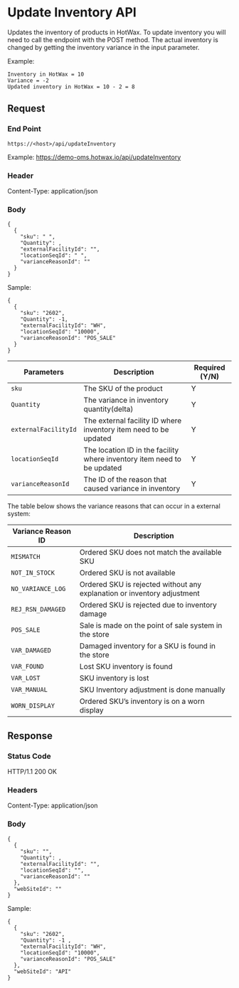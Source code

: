 # Update Inventory API

Updates the inventory of products in HotWax. To update inventory you will need to call the endpoint with the POST method. The actual inventory is changed by getting the inventory variance in the input parameter.

Example: 

```
Inventory in HotWax = 10
Variance = -2
Updated inventory in HotWax = 10 - 2 = 8
```

## Request

### End Point
`https://<host>/api/updateInventory`

Example: https://demo-oms.hotwax.io/api/updateInventory

### Header
Content-Type: application/json


### Body
```
{
  {
    "sku": " ",
    "Quantity": ,
    "externalFacilityId": "",
    "locationSeqId": " ",
    "varianceReasonId": ""
  }
}
```
Sample: 
```
{
  {
    "sku": "2602",
    "Quantity": -1,
    "externalFacilityId": "WH",
    "locationSeqId": "10000",
    "varianceReasonId": "POS_SALE"
  }
}
```

| Parameters       | Description                                            | Required (Y/N) |
|------------------|--------------------------------------------------------|----------------|
| `sku`            | The SKU of the product                                 | Y              |
| `Quantity`   | The variance in inventory quantity(delta)                       | Y              |
| `externalFacilityId` | The external facility ID where inventory item need to be updated | Y |
| `locationSeqId` | The location ID in the facility where inventory item need to be updated | Y |
| `varianceReasonId` | The ID of the reason that caused variance in inventory | Y              |

The table below shows the variance reasons that can occur in a external system: 
  
| Variance Reason ID | Description |
| --- | --- |
| `MISMATCH` | Ordered SKU does not match the available SKU |
| `NOT_IN_STOCK` | Ordered SKU is not available |
| `NO_VARIANCE_LOG` | Ordered SKU is rejected without any explanation or inventory adjustment |
| `REJ_RSN_DAMAGED` | Ordered SKU is rejected due to inventory damage |
| `POS_SALE` | Sale is made on the point of sale system in the store |
| `VAR_DAMAGED` | Damaged inventory for a SKU is found in the store |
| `VAR_FOUND` | Lost SKU inventory is found |
| `VAR_LOST` | SKU inventory is lost |
| `VAR_MANUAL` | SKU Inventory adjustment is done manually |
| `WORN_DISPLAY` | Ordered SKU’s inventory is on a worn display |

## Response

### Status Code
HTTP/1.1 200 OK

### Headers
Content-Type: application/json


### Body
  
```
{
  {
    "sku": "",
    "Quantity": ,
    "externalFacilityId": "",
    "locationSeqId": "",
    "varianceReasonId": ""
  },
  "webSiteId": ""
}
```

Sample: 
```
{
  {
    "sku": "2602",
    "Quantity": -1 ,
    "externalFacilityId": "WH",
    "locationSeqId": "10000",
    "varianceReasonId": "POS_SALE"
  },
  "webSiteId": "API"
}
```

